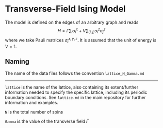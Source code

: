 # Transverse-Field Ising Model

The model is defined on the edges of an arbitrary graph and reads
$$H = \Gamma \sum_i \sigma^x_i + V \sum_{\langle i, j \rangle} \sigma^z_i \sigma^z_j$$
where we take Pauli matrices $\sigma^{x, y, z}_i$.
It is assumed that the unit of energy is $V = 1$.

## Naming

The name of the data files follows the convention `lattice_N_Gamma.md`

---

`lattice` is the name of the lattice, also containing its extent/further information needed to specify the specific lattice, including its periodic boundary conditions. See `lattice.md` in the main repository for further information and examples.

`N` is the total number of spins

`Gamma` is the value of the transverse field $\Gamma$
